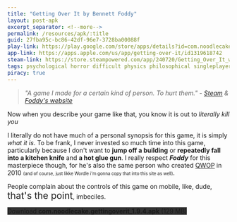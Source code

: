 ```yaml
---
title: "Getting Over It by Bennett Foddy"
layout: post-apk
excerpt_separator: <!--more-->
permalink: /resources/apk/:title
guid: 27fba95c-bc86-42df-96e7-3728ba00088f
play-link: https://play.google.com/store/apps/details?id=com.noodlecake.gettingoverit
app-link: https://apps.apple.com/us/app/getting-over-it/id1319618742
steam-link: https://store.steampowered.com/app/240720/Getting_Over_It_with_Bennett_Foddy/
tags: psychological horror difficult physics philosophical singleplayer abstract humor platform funny narrative narration 
piracy: true
---
```


> _"A game I made for a certain kind of person. To hurt them." - <a href="https://store.steampowered.com/app/240720/Getting_Over_It_with_Bennett_Foddy/" target="_blank">Steam</a> & <a href="http://www.foddy.net/2017/09/getting-over-it/" target="_blank">Foddy's website</a>_

Now when you describe your game like that, you know it is out to _literally kill you_ <!--more-->

I literally do not have much of a personal synopsis for this game, it is simply _what it is_. To be frank, I never invested so much time into this game, particularly because I don't want to **jump off a building** or **repeatedly fall into a kitchen knife** and **a hot glue gun**. I really respect _**Foddy**_ for this masterpiece though, for he's also the same person who created <a href="http://www.foddy.net/2010/10/qwop/" target="_blank">QWOP</a> in 2010 <span style="font-size:70%">(and of course, just likke Wordle i'm gonna copy that into this site as well)</span>. 

People complain about the controls of this game on mobile, like, dude, <span style="font-size:150%;">that's the point</span>, imbeciles.

<div class="text-center">
    <a class="btn btn-dark btn-block w-100" onclick='apk("com.noodlecake.gettingoverit_1.9.4.apk")' target="_blank" style="text-decoration: none; background-color: #333;"> Download <b>com.noodlecake.gettingoverit_1.9.4.apk</b> (129 MB)</a>
</div>
